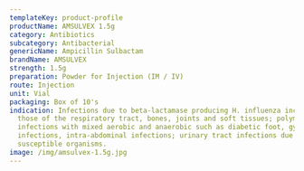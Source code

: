 ```yaml
---
templateKey: product-profile
productName: AMSULVEX 1.5g
category: Antibiotics
subcategory: Antibacterial
genericName: Ampicillin Sulbactam
brandName: AMSULVEX
strength: 1.5g
preparation: Powder for Injection (IM / IV)
route: Injection
unit: Vial
packaging: Box of 10's
indication: Infections due to beta-lactamase producing H. influenza including
  those of the respiratory tract, bones, joints and soft tissues; polymicrobial
  infections with mixed aerobic and anaerobic such as diabetic foot, gynecologic
  infections, intra-abdominal infections; urinary tract infections due to
  susceptible organisms.
image: /img/amsulvex-1.5g.jpg
---
```

